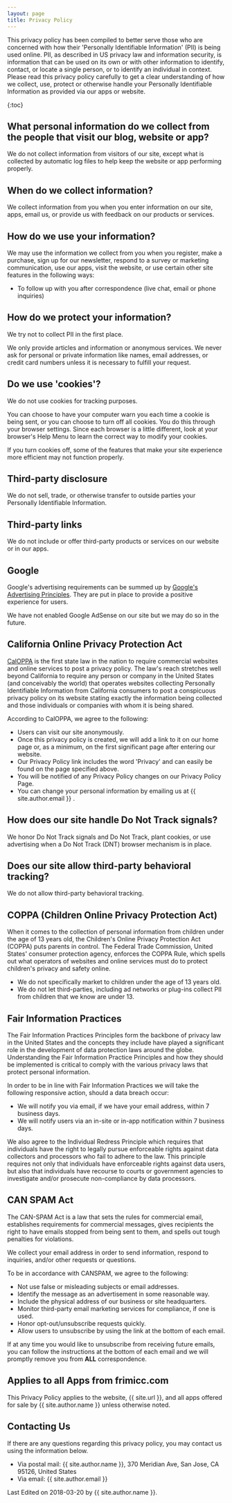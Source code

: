 ```yaml
---
layout: page
title: Privacy Policy
---
```


This privacy policy has been compiled to better serve those who are concerned with how their 'Personally Identifiable Information' (PII) is being used online. PII, as described in US privacy law and information security, is information that can be used on its own or with other information to identify, contact, or locate a single person, or to identify an individual in context. Please read this privacy policy carefully to get a clear understanding of how we collect, use, protect or otherwise handle your Personally Identifiable Information as provided via our apps or website.

{:toc}

## What personal information do we collect from the people that visit our blog, website or app?

We do not collect information from visitors of our site, except what is collected by automatic log files to help keep the website or app performing properly.

## When do we collect information?

We collect information from you when you enter information on our site, apps, email us, or provide us with feedback on our products or services.

## How do we use your information?

We may use the information we collect from you when you register, make a purchase, sign up for our newsletter, respond to a survey or marketing communication, use our apps, visit the website, or use certain other site features in the following ways:

- To follow up with you after correspondence (live chat, email or phone inquiries)

## How do we protect your information?

We try not to collect PII in the first place.

We only provide articles and information or anonymous services. We never ask for personal or private information like names, email addresses, or credit card numbers unless it is necessary to fulfill your request.

## Do we use 'cookies'?

We do not use cookies for tracking purposes.

You can choose to have your computer warn you each time a cookie is being sent, or you can choose to turn off all cookies. You do this through your browser settings. Since each browser is a little different, look at your browser's Help Menu to learn the correct way to modify your cookies.

If you turn cookies off, some of the features that make your site experience more efficient may not function properly.

## Third-party disclosure

We do not sell, trade, or otherwise transfer to outside parties your Personally Identifiable Information.

## Third-party links

We do not include or offer third-party products or services on our website or in our apps.

## Google

Google's advertising requirements can be summed up by [Google's Advertising Principles](https://support.google.com/adwordspolicy/answer/1316548?hl=en). They are put in place to provide a positive experience for users.

We have not enabled Google AdSense on our site but we may do so in the future.

## California Online Privacy Protection Act

[CalOPPA](http://consumercal.org/california-online-privacy-protection-act-caloppa/#sthash.0FdRbT51.dpuf) is the first state law in the nation to require commercial websites and online services to post a privacy policy.  The law's reach stretches well beyond California to require any person or company in the United States (and conceivably the world) that operates websites collecting Personally Identifiable Information from California consumers to post a conspicuous privacy policy on its website stating exactly the information being collected and those individuals or companies with whom it is being shared.

According to CalOPPA, we agree to the following:

- Users can visit our site anonymously.
- Once this privacy policy is created, we will add a link to it on our home page or, as a minimum, on the first significant page after entering our website.
- Our Privacy Policy link includes the word 'Privacy' and can easily be found on the page specified above.
- You will be notified of any Privacy Policy changes on our Privacy Policy Page.
- You can change your personal information by emailing us at {{ site.author.email }} .

## How does our site handle Do Not Track signals?

We honor Do Not Track signals and Do Not Track, plant cookies, or use advertising when a Do Not Track (DNT) browser mechanism is in place.

## Does our site allow third-party behavioral tracking?

We do not allow third-party behavioral tracking.

## COPPA (Children Online Privacy Protection Act)

When it comes to the collection of personal information from children under the age of 13 years old, the Children's Online Privacy Protection Act (COPPA) puts parents in control.  The Federal Trade Commission, United States' consumer protection agency, enforces the COPPA Rule, which spells out what operators of websites and online services must do to protect children's privacy and safety online.

- We do not specifically market to children under the age of 13 years old.
- We do not let third-parties, including ad networks or plug-ins collect PII from children that we know are under 13.

## Fair Information Practices

The Fair Information Practices Principles form the backbone of privacy law in the United States and the concepts they include have played a significant role in the development of data protection laws around the globe. Understanding the Fair Information Practice Principles and how they should be implemented is critical to comply with the various privacy laws that protect personal information.

In order to be in line with Fair Information Practices we will take the following responsive action, should a data breach occur:

- We will notify you via email, if we have your email address, within 7 business days.
- We will notify users via an in-site or in-app notification within 7 business days.

We also agree to the Individual Redress Principle which requires that individuals have the right to legally pursue enforceable rights against data collectors and processors who fail to adhere to the law. This principle requires not only that individuals have enforceable rights against data users, but also that individuals have recourse to courts or government agencies to investigate and/or prosecute non-compliance by data processors.

## CAN SPAM Act

The CAN-SPAM Act is a law that sets the rules for commercial email, establishes requirements for commercial messages, gives recipients the right to have emails stopped from being sent to them, and spells out tough penalties for violations.

We collect your email address in order to send information, respond to inquiries, and/or other requests or questions.

To be in accordance with CANSPAM, we agree to the following:

- Not use false or misleading subjects or email addresses.
- Identify the message as an advertisement in some reasonable way.
- Include the physical address of our business or site headquarters.
- Monitor third-party email marketing services for compliance, if one is used.
- Honor opt-out/unsubscribe requests quickly.
- Allow users to unsubscribe by using the link at the bottom of each email.

If at any time you would like to unsubscribe from receiving future emails, you can follow the instructions at the bottom of each email and we will promptly remove you from **ALL** correspondence.

## Applies to all Apps from frimicc.com

This Privacy Policy applies to the website, {{ site.url }}, and all apps offered for sale by {{ site.author.name }} unless otherwise noted.

## Contacting Us

If there are any questions regarding this privacy policy, you may contact us using the information below.

- Via postal mail:
    {{ site.author.name }},
    370 Meridian Ave,
    San Jose, CA 95126,
    United States
- Via email:
    {{ site.author.email }}

Last Edited on 2018-03-20 by {{ site.author.name }}.
